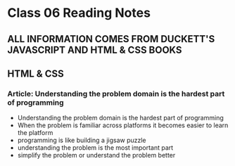 # Class 06 Reading Notes

## ALL INFORMATION COMES FROM DUCKETT'S JAVASCRIPT AND HTML & CSS BOOKS

## HTML & CSS

### Article: Understanding the problem domain is the hardest part of programming

- Understanding the problem domain is the hardest part of programming
- When the problem is familiar across platforms it becomes easier to learn the platform
- programming is like building a jigsaw puzzle
- understanding the problem is the most important part
- simplify the problem or understand the problem better


